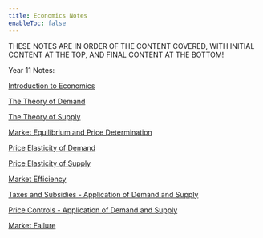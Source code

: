 ```yaml
---
title: Economics Notes
enableToc: false
---
```


THESE NOTES ARE IN ORDER OF THE CONTENT COVERED, WITH INITIAL CONTENT AT THE TOP, AND FINAL CONTENT AT THE BOTTOM!

Year 11 Notes:

[Introduction to Economics](11Economics/Introduction2Economics.md)

[The Theory of Demand](11Economics/Demand.md)

[The Theory of Supply](11Economics/Supply.md)

[Market Equilibrium and Price Determination](11Economics/MarPri.md)

[Price Elasticity of Demand](11Economics/PED.md)

[Price Elasticity of Supply](11Economics/PES.md)

[Market Efficiency](11Economics/MarketEfficiency.md)

[Taxes and Subsidies - Application of Demand and Supply](11Economics/taxesandsubsidies.md)

[Price Controls - Application of Demand and Supply](11Economics/pricecontrols.md)

[Market Failure](11Economics/marketfailure.md)
